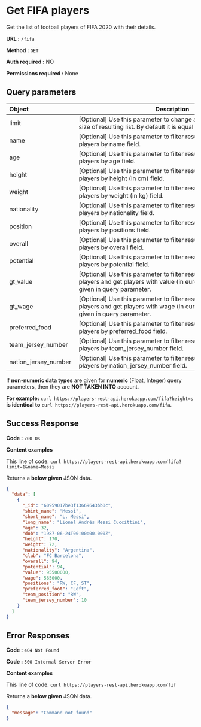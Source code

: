 # Get FIFA players

Get the list of football players of FIFA 2020 with their details.

**URL :** ```/fifa```

**Method :** ```GET```

**Auth required  :** NO

**Permissions required :** None

## Query parameters

| <div style="text-align: start; width: 170px">Object</div>  | <div style="width:500px">Description<div/> |<div style="width:150px">Type<div/> | 
| ------------- |-------------| :------: |
| limit      | [Optional] Use this parameter to change a maximum </br> size of resulting list. By default it is equal to 10.    | Integer |
| name      | [Optional] Use this parameter to filter resulting list of </br> players by name field.      | String |
| age      | [Optional] Use this parameter to filter resulting list of </br> players by age field.       | Integer |
| height     | [Optional] Use this parameter to filter resulting list of </br> players by height (in cm) field.      | Float |
| weight      | [Optional] Use this parameter to filter resulting list of </br> players by weight (in kg) field.     | Float |
| nationality      | [Optional] Use this parameter to filter resulting list of </br> players by nationality field.      | String |
| position      | [Optional] Use this parameter to filter resulting list of </br> players by positions field.      | String |
| overall      | [Optional] Use this parameter to filter resulting list of </br> players by overall field.     | Integer |
| potential      | [Optional] Use this parameter to filter resulting list of </br> players by potential field.      | Integer |
| gt_value      | [Optional] Use this parameter to filter resulting list of </br> players and get players with value (in euro) higher than </br> given in  query parameter.      | Integer |
| gt_wage      | [Optional] Use this parameter to filter resulting list of </br> players and get players with wage (in euro) higher than </br> given in  query parameter.      | Integer |
| preferred_food      | [Optional] Use this parameter to filter resulting list of </br> players by preferred_food field.      | String |
| team_jersey_number      | [Optional] Use this parameter to filter resulting list of </br> players by team_jersey_number field.      | Integer |
| nation_jersey_number      | [Optional] Use this parameter to filter resulting list of </br> players by nation_jersey_number field.      | Integer |

If **non-numeric data types** are given for **numeric** (Float, Integer) query parameters, then they are **NOT TAKEN INTO** account.

**For example:** ```curl https://players-rest-api.herokuapp.com/fifa?height=s``` **is identical to**  ```curl https://players-rest-api.herokuapp.com/fifa```.



## Success Response
**Code :** ```200 OK```

**Content examples**


This line of code: ```curl https://players-rest-api.herokuapp.com/fifa?limit=1&name=Messi```

Returns a **below given** JSON data.
```json
{
  "data": [
    {
      "_id": "60959017be3f13669643bb0c",
      "shirt_name": "Messi",
      "short_name": "L. Messi",
      "long_name": "Lionel Andrés Messi Cuccittini",
      "age": 32,
      "dob": "1987-06-24T00:00:00.000Z",
      "height": 170,
      "weight": 72,
      "nationality": "Argentina",
      "club": "FC Barcelona",
      "overall": 94,
      "potential": 94,
      "value": 95500000,
      "wage": 565000,
      "positions": "RW, CF, ST",
      "preferred_foot": "Left",
      "team_position": "RW",
      "team_jersey_number": 10
    }
  ]
}
```

## Error Responses
**Code :** ```404 Not Found```

**Code :** ```500 Internal Server Error```


**Content examples**


This line of code: ```curl https://players-rest-api.herokuapp.com/fif```

Returns a **below given** JSON data.
```json
{
  "message": "Command not found"
}
```
